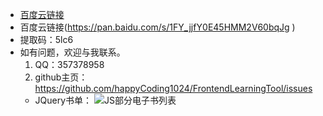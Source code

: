 - [百度云链接](https://pan.baidu.com/s/1FY_jjfY0E45HMM2V60bqJg )
- 百度云链接(https://pan.baidu.com/s/1FY_jjfY0E45HMM2V60bqJg )
- 提取码：5lc6
- 如有问题，欢迎与我联系。
  1. QQ：357378958
  2. github主页：https://github.com/happyCoding1024/FrontendLearningTool/issues
  - JQuery书单：
  ![JS部分电子书列表](https://happycoding1024.github.io/FrontendLearningTool/img/电子书列表/JS部分电子书列表.png)
